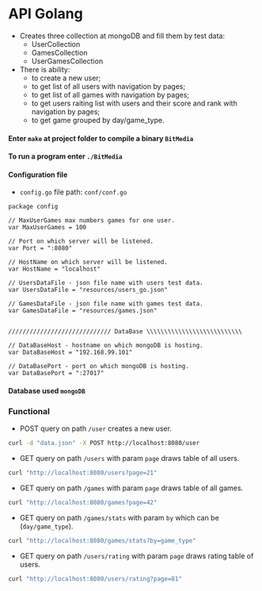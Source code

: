 # API Golang
- Creates three collection at mongoDB and fill them by test data:
  * UserCollection
  * GamesCollection
  * UserGamesCollection
- There is ability:
  * to create a new user;
  * to get list of all users with navigation by pages;
  * to get list of all games with navigation by pages;
  * to get users raiting list with users and their score and rank with navigation by pages;
  * to get game grouped by day/game_type.
  
#### Enter `make` at project folder to compile a binary `BitMedia`

#### To run a program enter `./BitMedia`

#### Configuration file
- `config.go` file path: `conf/conf.go`

```golang
package config

// MaxUserGames max numbers games for one user.
var MaxUserGames = 100

// Port on which server will be listened.
var Port = ":8080"

// HostName on which server will be listened.
var HostName = "localhost"

// UsersDataFile - json file name with users test data.
var UsersDataFile = "resources/users_go.json"

// GamesDataFile - json file name with games test data.
var GamesDataFile = "resources/games.json"


///////////////////////////// DataBase \\\\\\\\\\\\\\\\\\\\\\\\\\\

// DataBaseHost - hostname on which mongoDB is hosting.
var DataBaseHost = "192.168.99.101"

// DataBasePort - port on which mongoDB is hosting.
var DataBasePort = ":27017"
```

#### Database used `mongoDB`

### Functional
- POST query on path `/user` creates a new user.
```bash
curl -d "data.json" -X POST http://localhost:8080/user
```
- GET query on path `/users` with param `page` draws table of all users.
```bash
curl "http://localhost:8080/users?page=21"
```

- GET query on path `/games` with param `page` draws table of all games.
```bash
curl "http://localhost:8080/games?page=42"
```

- GET query on path `/games/stats` with param `by` which can be (`day/game_type`).
```bash
curl "http://localhost:8080/games/stats?by=game_type"
```

- GET query on path `/users/rating` with param `page` draws rating table of users.
```bash
curl "http://localhost:8080/users/rating?page=81"
```

